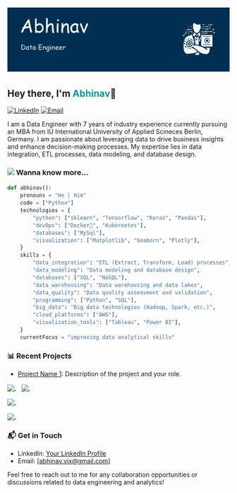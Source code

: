 # ![Abhinav Header](header.png)

## Hey there, I'm <span style="font-size:1em;color: #009999">Abhinav</span>👋

[![LinkedIn](https://img.shields.io/badge/LinkedIn-Connect-blue?logo=linkedin)](https://www.linkedin.com/in/vikabhinav)
[![Email](https://img.shields.io/badge/Email-Send%20a%20Message-red?logo=gmail)](mailto:abhinav.vix@gmail.com)

I am a Data Engineer with 7 years of industry experience currently pursuing an MBA from IU International University of Applied Scineces Berlin, Germany. I am passionate about leveraging data to drive business insights and enhance decision-making processes. My expertise lies in data integration, ETL processes, data modeling, and database design.

### <img src="https://media.giphy.com/media/42tS2cfBtj8Y/giphy.gif" width="50"> Wanna know more...

```python
def abhinav():
    pronouns = "He | Him"
    code = ["Python"]
    technologies = {
        "python": ["sklearn", "Tensorflow", "Keras", "Pandas"],
        "devOps": ["Docker🐳", "Kubernetes"],
        "databases": ["MySql"],
        "visualization": ["Matplotlib", "Seaborn", "Plotly"],
    }
    skills = {
        "data_integration": "ETL (Extract, Transform, Load) processes",
        "data_modeling": "Data modeling and database design",
        "databases": ["SQL", "NoSQL"],
        "data_warehousing": "Data warehousing and data lakes",
        "data_quality": "Data quality assessment and validation",
        "programming": ["Python", "SQL"],
        "big_data": "Big data technologies (Hadoop, Spark, etc.)",
        "cloud_platforms": ["AWS"],
        "visualization_tools": ["Tableau", "Power BI"],
    }
    currentFocus = "improving data analytical skills"

```

### 📊 Recent Projects

- [Project Name 1](link/to/project1): Description of the project and your role.

<p>
<a href="https://github.com/vikabhinav/">
  <img align="center" src="https://github-readme-stats.vercel.app/api?username=vikabhinav&show_icons=true&line_height=27&count_private=true&title_color=ffffff&text_color=c9cacc&icon_color=2bbc8a&bg_color=1d1f21" />
</a>&nbsp;&nbsp;

<a href="https://github.com/vikabhinav/">
  <img align="center" src="https://github-readme-stats.vercel.app/api/top-langs?username=vikabhinav&show_icons=true&langs_count=10&layout=compact&count_private=true&title_color=ffffff&text_color=c9cacc&icon_color=2bbc8a&bg_color=1d1f21" />
</a>&nbsp;&nbsp;
</p>

<p>
<a href="https://github.com/vikabhinav/quesion-answer-pairs">
  <img align="center" src="https://github-readme-stats.vercel.app/api/pin?username=vikabhinav&repo=quesion-answer-pairs&show_icons=true&langs_count=10&line_height=27&count_private=true&title_color=ffffff&text_color=c9cacc&icon_color=2bbc8a&bg_color=1d1f21" />
</a>&nbsp;&nbsp;
    
 <p>
<a href="https://github.com/vikabhinav/sarcasm_detection">
  <img align="center" src="https://github-readme-stats.vercel.app/api/pin?username=vikabhinav&repo=sarcasm_detection&show_icons=true&langs_count=10&line_height=27&count_private=true&title_color=ffffff&text_color=c9cacc&icon_color=2bbc8a&bg_color=1d1f21" />
</a>&nbsp;&nbsp;

### 📬 Get in Touch

- LinkedIn: [Your LinkedIn Profile](https://www.linkedin.com/in/vikabhinav/)
- Email: [abhinav.vix@gmail.com]

Feel free to reach out to me for any collaboration opportunities or discussions related to data engineering and analytics!
